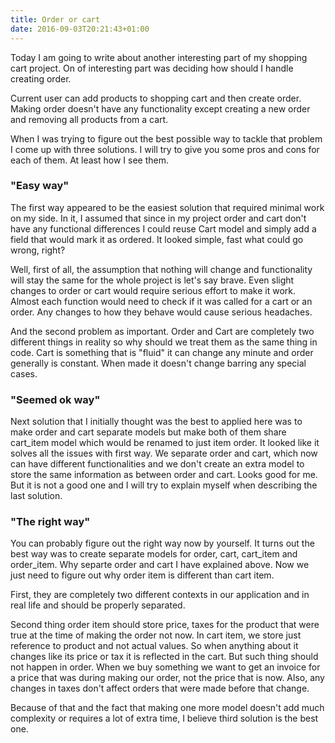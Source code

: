 ```yaml
---
title: Order or cart
date: 2016-09-03T20:21:43+01:00
---
```


Today I am going to write about another interesting part of my shopping cart project. On of interesting part was deciding how should I handle creating order.

Current user can add products to shopping cart and then create order. Making order doesn't have any functionality except creating a new order and removing all products from a cart.

When I was trying to figure out the best possible way to tackle that problem I come up with three solutions. I will try to give you some pros and cons for each of them. At least how I see them.

### "Easy way"
The first way appeared to be the easiest solution that required minimal work on my side. In it, I assumed that since in my project order and cart don't have any functional differences I could reuse Cart model and simply add a field that would mark it as ordered. It looked simple, fast what could go wrong, right?

Well, first of all, the assumption that nothing will change and functionality will stay the same for the whole project is let's say brave. Even slight changes to order or cart would require serious effort to make it work. Almost each function would need to check if it was called for a cart or an order. Any changes to how they behave would cause serious headaches.

And the second problem as important. Order and Cart are completely two different things in reality so why should we treat them as the same thing in code. Cart is something that is "fluid" it can change any minute and order generally is constant. When made it doesn't change barring any special cases.

### "Seemed ok way"
Next solution that I initially thought was the best to applied here was to make order and cart separate models but make both of them share cart_item model which would be renamed to just item order. It looked like it solves all the issues with first way. We separate order and cart, which now can have different functionalities and we don't create an extra model to store the same information as between order and cart. Looks good for me. But it is not a good one and I will try to explain myself when describing the last solution.

### "The right way"
You can probably figure out the right way now by yourself. It turns out the best way was to create separate models for order, cart, cart\_item and order_item. Why separte order and cart I have explained above. Now we just need to figure out why order item is different than cart item.

First, they are completely two different contexts in our application and in real life and should be properly separated.

Second thing order item should store price, taxes for the product that were true at the time of making the order not now. In cart item, we store just reference to product and not actual values. So when anything about it changes like its price or tax it is reflected in the cart. But such thing should not happen in order. When we buy something we want to get an invoice for a price that was during making our order, not the price that is now. Also, any changes in taxes don't affect orders that were made before that change.

Because of that and the fact that making one more model doesn't add much complexity or requires a lot of extra time, I believe third solution is the best one.
